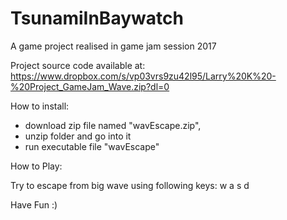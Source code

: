 # TsunamiInBaywatch
A game project realised in game jam session 2017

Project source code available at: https://www.dropbox.com/s/vp03vrs9zu42l95/Larry%20K%20-%20Project_GameJam_Wave.zip?dl=0

How to install:
- download zip file named "wavEscape.zip", 
- unzip folder and go into it
- run executable file "wavEscape"

How to Play:

Try to escape from big wave using following keys: w a s d

Have Fun :)
